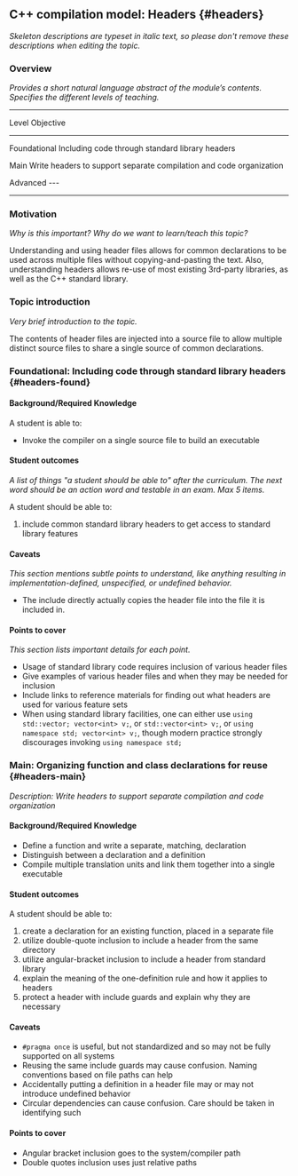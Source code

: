 ## C++ compilation model: Headers {#headers}

_Skeleton descriptions are typeset in italic text,_
_so please don't remove these descriptions when editing the topic._

### Overview

_Provides a short natural language abstract of the module’s contents._
_Specifies the different levels of teaching._

------------------------------------------------------------------------
Level             Objective
----------------- ------------------------------------------------------
Foundational      Including code through standard library headers

Main              Write headers to support separate compilation and code
                  organization

Advanced          ---

------------------------------------------------------------------------

### Motivation

_Why is this important?_
_Why do we want to learn/teach this topic?_

Understanding and using header files allows for common declarations to 
be used across multiple files without copying-and-pasting the text. Also,
understanding headers allows re-use of most existing 3rd-party libraries,
as well as the C++ standard library.

### Topic introduction

_Very brief introduction to the topic._

The contents of header files are injected into a source file to allow 
multiple distinct source files to share a single source of common 
declarations. 

### Foundational: Including code through standard library headers {#headers-found}

#### Background/Required Knowledge

A student is able to:

* Invoke the compiler on a single source file to build an executable


#### Student outcomes

_A list of things "a student should be able to" after the curriculum._
_The next word should be an action word and testable in an exam._
_Max 5 items._

A student should be able to:

1. include common standard library headers to get access to standard library features

#### Caveats

_This section mentions subtle points to understand, like anything resulting in
implementation-defined, unspecified, or undefined behavior._

* The include directly actually copies the header file into the file it is included in.

#### Points to cover

_This section lists important details for each point._

* Usage of standard library code requires inclusion of various header files
* Give examples of various header files and when they may be needed for inclusion
* Include links to reference materials for finding out what headers are used for various feature sets
* When using standard library facilities, one can either use `using std::vector; vector<int> v;`, or `std::vector<int> v;`, or `using namespace std; vector<int> v;`, though modern practice strongly discourages invoking `using namespace std;`

### Main: Organizing function and class declarations for reuse  {#headers-main}

_Description: Write headers to support separate compilation and code organization_

#### Background/Required Knowledge

* Define a function and write a separate, matching, declaration
* Distinguish between a declaration and a definition
* Compile multiple translation units and link them together into a single executable

#### Student outcomes

A student should be able to:

1. create a declaration for an existing function, placed in a separate file
2. utilize double-quote inclusion to include a header from the same directory
3. utilize angular-bracket inclusion to include a header from standard library
4. explain the meaning of the one-definition rule and how it applies to headers
5. protect a header with include guards and explain why they are necessary

#### Caveats

* `#pragma once` is useful, but not standardized and so may not be fully supported on all systems
* Reusing the same include guards may cause confusion. Naming conventions based on file paths can help
* Accidentally putting a definition in a header file may or may not introduce undefined behavior
* Circular dependencies can cause confusion. Care should be taken in identifying such

#### Points to cover

* Angular bracket inclusion goes to the system/compiler path
* Double quotes inclusion uses just relative paths

